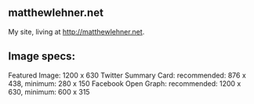 matthewlehner.net
---

My site, living at http://matthewlehner.net.

Image specs:
---

Featured Image: 1200 x 630
Twitter Summary Card: recommended: 876 x 438, minimum: 280 x 150
Facebook Open Graph: recommended: 1200 x 630, minimum: 600 x 315
